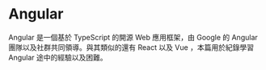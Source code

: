 # Angular
Angular 是一個基於 TypeScript 的開源 Web 應用框架，由 Google 的 Angular 團隊以及社群共同領導。與其類似的還有 React 以及 Vue ，本篇用於紀錄學習 Angular 途中的經驗以及困難。